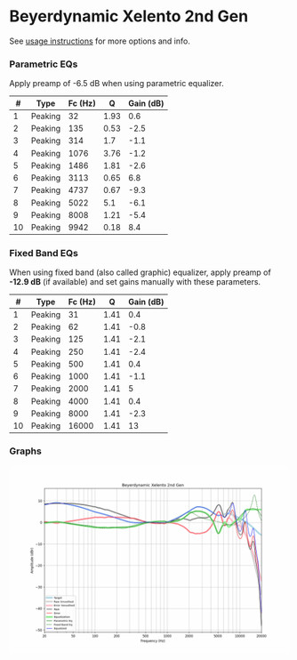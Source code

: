 # Beyerdynamic Xelento 2nd Gen
See [usage instructions](https://github.com/jaakkopasanen/AutoEq#usage) for more options and info.

### Parametric EQs
Apply preamp of -6.5 dB when using parametric equalizer.

|   # | Type    |   Fc (Hz) |    Q |   Gain (dB) |
|-----|---------|-----------|------|-------------|
|   1 | Peaking |        32 | 1.93 |         0.6 |
|   2 | Peaking |       135 | 0.53 |        -2.5 |
|   3 | Peaking |       314 | 1.7  |        -1.1 |
|   4 | Peaking |      1076 | 3.76 |        -1.2 |
|   5 | Peaking |      1486 | 1.81 |        -2.6 |
|   6 | Peaking |      3113 | 0.65 |         6.8 |
|   7 | Peaking |      4737 | 0.67 |        -9.3 |
|   8 | Peaking |      5022 | 5.1  |        -6.1 |
|   9 | Peaking |      8008 | 1.21 |        -5.4 |
|  10 | Peaking |      9942 | 0.18 |         8.4 |

### Fixed Band EQs
When using fixed band (also called graphic) equalizer, apply preamp of **-12.9 dB** (if available) and set gains manually with these parameters.

|   # | Type    |   Fc (Hz) |    Q |   Gain (dB) |
|-----|---------|-----------|------|-------------|
|   1 | Peaking |        31 | 1.41 |         0.4 |
|   2 | Peaking |        62 | 1.41 |        -0.8 |
|   3 | Peaking |       125 | 1.41 |        -2.1 |
|   4 | Peaking |       250 | 1.41 |        -2.4 |
|   5 | Peaking |       500 | 1.41 |         0.4 |
|   6 | Peaking |      1000 | 1.41 |        -1.1 |
|   7 | Peaking |      2000 | 1.41 |         5   |
|   8 | Peaking |      4000 | 1.41 |         0.4 |
|   9 | Peaking |      8000 | 1.41 |        -2.3 |
|  10 | Peaking |     16000 | 1.41 |        13   |

### Graphs
![](./Beyerdynamic%20Xelento%202nd%20Gen.png)
